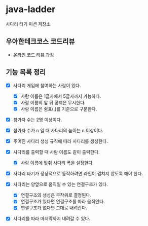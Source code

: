 # java-ladder

사다리 타기 미션 저장소

## 우아한테크코스 코드리뷰

- [온라인 코드 리뷰 과정](https://github.com/woowacourse/woowacourse-docs/blob/master/maincourse/README.md)

## 기능 목록 정리

*[x] 사다리 게임에 참여하는 사람이 있다.
    *[x] 사람 이름은 1글자에서 5글자까지 가능하다.
    *[x] 사람 이름의 앞 뒤 공백은 무시한다.
    *[x] 사람 이름은 쉼표(,)를 기준으로 구분한다.

*[x] 참가자 수는 2명 이상이다.
*[x] 참가자 수가 n 일 때 사다리의 높이는 n 이상이다.

*[x] 주어진 사다리 생성 규칙에 따라 사다리를 생성한다.

*[x] 사다리를 출력할 때 사람 이름도 같이 출력한다.
    *[x] 사람 이름에 맞춰 사다리 폭을 설정한다.

*[x] 사다리 타기가 정상적으로 동작하려면 라인이 겹치지 않도록 해야 한다.

*[x] 사다리는 양옆으로 움직일 수 있는 연결구조가 있다.
    *[x] 연결구조의 생성은 무작위로 결정된다.
    *[x] 연결구조가 있다면 연결구조를 따라 움직인다.
    *[x] 연결구조가 없다면 그대로 내려간다.

*[x] 사다리를 따라 마지막까지 내려갈 수 있다.
